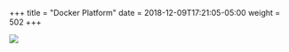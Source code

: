 +++
title = "Docker Platform"
date = 2018-12-09T17:21:05-05:00
weight = 502
+++

![](/louk8cnc-intro-k8s/images/docker/platform.png) 






